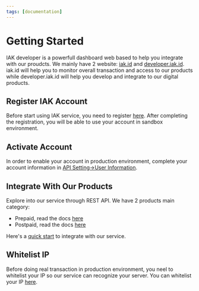```yaml
---
tags: [documentation]
---
```


# Getting Started

IAK developer is a powerfull dashboard web based to help you integrate with our proudcts. We mainly have 2 
website: [iak.id](https://iak/id) and [developer.iak.id](https://developer.mobilepulsa.net). iak.id will help you to monitor overall transaction and access to our products while developer.iak.id will help you develop and integrate to our digital products. 

## Register IAK Account

Before start using IAK service, you need to register [here](https://developer.mobilepulsa.net/signin).
After completing the registration, you will be able to use your account in sandbox environment.

## Activate Account

In order to enable your account in production environment, complete your account information in [API Setting->User Information](https://developer.mobilepulsa.net/user_information).

## Integrate With Our Products

Explore into our service through REST API. We have 2 products main category:
- Prepaid, read the docs [here](docs/api-reference/docs/prepaid%20v1%20(legacy)/prepaid-flow.md)
- Postpaid, read the docs [here](docs/api-reference/docs/postpaid/postpaid-flow.md)

Here's a [quick start](.docs/integration/quick-start.md) to integrate with our service.

## Whitelist IP

Before doing real transaction in production environment, you neel to whitelist your IP so our service can recognize your server. You can whitelist your IP [here](https://developer.mobilepulsa.net/production/ip).